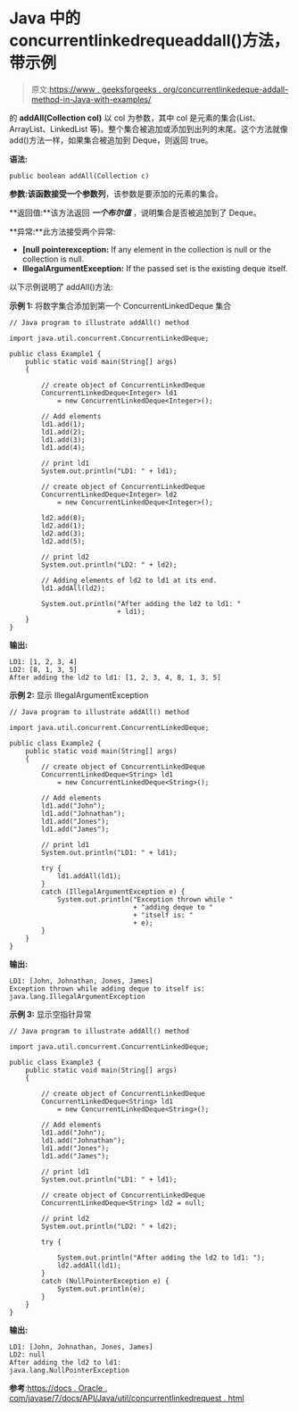 # Java 中的 concurrentlinkedrequeaddall()方法，带示例

> 原文:[https://www . geeksforgeeks . org/concurrentlinkedeque-addall-method-in-Java-with-examples/](https://www.geeksforgeeks.org/concurrentlinkeddeque-addall-method-in-java-with-examples/)

的 **addAll(Collection col)** 以 col 为参数，其中 col 是元素的集合(List、ArrayList、LinkedList 等)。整个集合被追加或添加到出列的末尾。这个方法就像 add()方法一样，如果集合被追加到 Deque，则返回 true。

**语法:**

```
public boolean addAll(Collection c)
```

**参数:**该函数接受一个参数**列**，该参数是要添加的元素的集合。

**返回值:**该方法返回 ***一个布尔值*** ，说明集合是否被追加到了 Deque。

**异常:**此方法接受两个异常:

*   **[null pointerexception:** If any element in the collection is null or the collection is null.
*   **IllegalArgumentException:** If the passed set is the existing deque itself.

以下示例说明了 addAll()方法:

**示例 1:** 将数字集合添加到第一个 ConcurrentLinkedDeque 集合

```
// Java program to illustrate addAll() method

import java.util.concurrent.ConcurrentLinkedDeque;

public class Example1 {
    public static void main(String[] args)
    {

        // create object of ConcurrentLinkedDeque
        ConcurrentLinkedDeque<Integer> ld1
            = new ConcurrentLinkedDeque<Integer>();

        // Add elements
        ld1.add(1);
        ld1.add(2);
        ld1.add(3);
        ld1.add(4);

        // print ld1
        System.out.println("LD1: " + ld1);

        // create object of ConcurrentLinkedDeque
        ConcurrentLinkedDeque<Integer> ld2
            = new ConcurrentLinkedDeque<Integer>();

        ld2.add(8);
        ld2.add(1);
        ld2.add(3);
        ld2.add(5);

        // print ld2
        System.out.println("LD2: " + ld2);

        // Adding elements of ld2 to ld1 at its end.
        ld1.addAll(ld2);

        System.out.println("After adding the ld2 to ld1: "
                           + ld1);
    }
}
```

**输出:**

```
LD1: [1, 2, 3, 4]
LD2: [8, 1, 3, 5]
After adding the ld2 to ld1: [1, 2, 3, 4, 8, 1, 3, 5]

```

**示例 2:** 显示 IllegalArgumentException

```
// Java program to illustrate addAll() method

import java.util.concurrent.ConcurrentLinkedDeque;

public class Example2 {
    public static void main(String[] args)
    {
        // create object of ConcurrentLinkedDeque
        ConcurrentLinkedDeque<String> ld1
            = new ConcurrentLinkedDeque<String>();

        // Add elements
        ld1.add("John");
        ld1.add("Johnathan");
        ld1.add("Jones");
        ld1.add("James");

        // print ld1
        System.out.println("LD1: " + ld1);

        try {
            ld1.addAll(ld1);
        }
        catch (IllegalArgumentException e) {
            System.out.println("Exception thrown while "
                               + "adding deque to "
                               + "itself is: "
                               + e);
        }
    }
}
```

**输出:**

```
LD1: [John, Johnathan, Jones, James]
Exception thrown while adding deque to itself is: java.lang.IllegalArgumentException

```

**示例 3:** 显示空指针异常

```
// Java program to illustrate addAll() method

import java.util.concurrent.ConcurrentLinkedDeque;

public class Example3 {
    public static void main(String[] args)
    {

        // create object of ConcurrentLinkedDeque
        ConcurrentLinkedDeque<String> ld1
            = new ConcurrentLinkedDeque<String>();

        // Add elements
        ld1.add("John");
        ld1.add("Johnathan");
        ld1.add("Jones");
        ld1.add("James");

        // print ld1
        System.out.println("LD1: " + ld1);

        // create object of ConcurrentLinkedDeque
        ConcurrentLinkedDeque<String> ld2 = null;

        // print ld2
        System.out.println("LD2: " + ld2);

        try {

            System.out.println("After adding the ld2 to ld1: ");
            ld2.addAll(ld1);
        }
        catch (NullPointerException e) {
            System.out.println(e);
        }
    }
}
```

**输出:**

```
LD1: [John, Johnathan, Jones, James]
LD2: null
After adding the ld2 to ld1: 
java.lang.NullPointerException

```

**参考**:[https://docs . Oracle . com/javase/7/docs/API/Java/util/concurrentlinkedrequest . html](https://docs.oracle.com/javase/7/docs/api/java/util/concurrent/ConcurrentLinkedDeque.html)